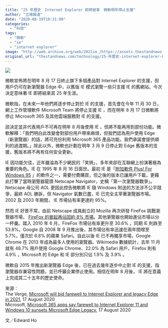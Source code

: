 ```yaml
---
title: "25 年歷史　Internet Explorer 即將結束　微軟明年停止支援"
author: "立場報道"
date: "2020-08-19T10:31:00"
categories:
  - "科技"
tags:
  - "微軟"
  - "ie"
  - "internet explorer"
image: "http://web.archive.org/web/2021im_/https://assets.thestandnews.com/media/photos/Untitled-10-03_4zgLh_SQivdUh.png"
original_url: "thestandnews.com/technology/25-年歷史-internet-explorer-即將結束-微軟明年停止支援"
---
```

![](http://web.archive.org/web/2021im_/https://assets.thestandnews.com/media/photos/Untitled-10-03_4zgLh_SQivdUh.png)

微軟宣佈將在明年 8 月 17 日終止旗下多個產品對 Internet Explorer 的支援，但用戶仍可在新瀏覽器 Edge 中，以舊版 IE 模式瀏覽一些只支援 IE 的舊網站。今次決定意味著 IE 即將結束其 25 年生涯。

微軟指，在未來一年他們將逐步停止對於 IE 的支援，首先會在今年 11 月 30 日，網上工作管理軟件 Microsoft Team 將停止支援 IE ，而在明年 8 月 17 日微軟將停止 Microsoft 365 及其他雲端服務對 IE 的支援。

該決定並非代表用戶不可再在明年 8 月後使用 IE ，但將不能再用到部份功能。微軟解釋：「我們明白此改變會對部份用戶帶來麻煩，但我們認為用戶使用 Edge （新瀏覽器）的話，將可充份利用 Microsoft 365 產品功能。我們承諾會提供順利的過渡期。」除此以外，微軟也計劃在明年 3 月 9 日停止對 Edge 舊版本的支援，舊版本將不再有任何安全更新。

IE 因功能欠佳，近年雖淪為不少網民的「笑抦」，多年來卻在互聯網上扮演著極為重要的角色。IE 在 1995 年 8 月 16 日面世。最初 IE 是「[附加軟件 Plus! For Windows 95](http://web.archive.org/web/20211229132755/https://en.wikipedia.org/wiki/Microsoft_Plus!) 」的軟件之一，需要付費購買，但之後的版本已讓用戶下載，更藉此打擊了當時瀏覽器龍頭 Netscape Navigator，史稱「第一次瀏覽器戰爭」。  Netscape 母公司 AOL 更因此控告微軟將 IE 隨 Windows 附送的方法涉不公平競爭，最終 AOL 勝訴，但 Navigator 氣數已盡，IE 已完全主宰著瀏覽器市場。2002 及 2003 年期間， IE 市場佔有率更達約 95%。

然而 IE 好景不常，由前 Netscape 成員創立的 Mozilla 再次研發 FireFox 挑戰瀏覽器市場， [FireFox 的冒起再佔回約 8% 市場](http://web.archive.org/web/20211229132755/https://en.wikipedia.org/wiki/Usage_share_of_web_browsers)。其他瀏覽器也開始進佔市場以分一杯羹。踏入 2010 年 6 月，FireFox 市場佔有率更升至 30.6% ，同期 IE 則跌至 53.8%。Google 自 2008 年 9 月推出後，其市場佔有率迅速在兩年間增至 5.7%，僅次於 6.8% 的蘋果 Safari。自此以後 IE 已不再獨享市場，Google Chrome 在 2013 年成為最多人使用的瀏覽器。Wikimedia 數據統計，去年 11 月就有 48.7% 用戶使用 Google Chrome、22.0% 為 Safari 用戶，Firefox 則有 4.9% ，Microsoft 的 Edge 和 IE 卻分別只佔 1.9% 及 3.9% 。

微軟自 2015 年推出新瀏覽器 Edge 後，已在過去幾年逐步中止對 IE 的支援，指瀏覽器存兼容性問題，並已呼籲企業停止使用。相信在明年 8 月後， IE 將在意義上完成其二十五年的歷史使命。

來源：  
The Verge, [Microsoft will bid farewell to Internet Explorer and legacy Edge in 2021](http://web.archive.org/web/20211229132755/https://www.theverge.com/2020/8/17/21372487/microsoft-internet-explorer-11-support-end-365-legacy-edge), 17 August 2020  
Microsoft, [Microsoft 365 apps say farewell to Internet Explorer 11 and Windows 10 sunsets Microsoft Edge Legacy](http://web.archive.org/web/20211229132755/https://techcommunity.microsoft.com/t5/microsoft-365-blog/microsoft-365-apps-say-farewell-to-internet-explorer-11-and/ba-p/1591666), 17 August 2020

文／Edward Ho